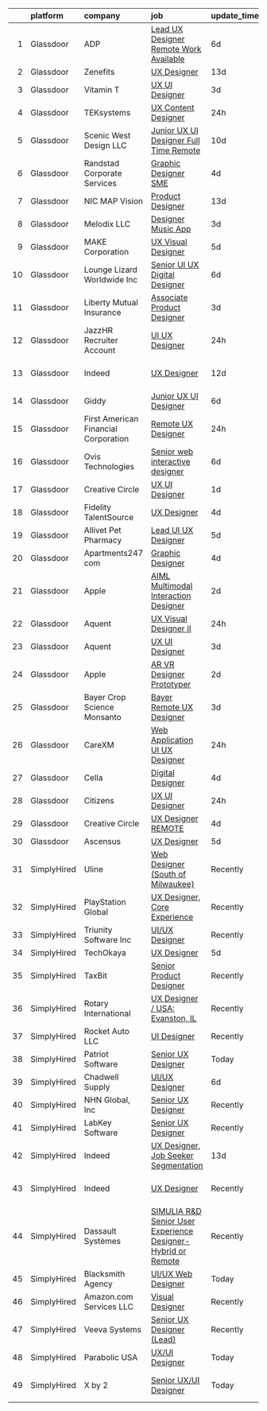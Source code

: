 

|    | platform    | company                              | job                                                                                                                                                                                                                                                                                                                                                                                                                                                                                                                                                                                                                                                                                                                                                                                                                                                                                                                                                                                                                                                                                                                                                                                                                                                                                                                                                          | update_time   | location                         |
|---:|:------------|:-------------------------------------|:-------------------------------------------------------------------------------------------------------------------------------------------------------------------------------------------------------------------------------------------------------------------------------------------------------------------------------------------------------------------------------------------------------------------------------------------------------------------------------------------------------------------------------------------------------------------------------------------------------------------------------------------------------------------------------------------------------------------------------------------------------------------------------------------------------------------------------------------------------------------------------------------------------------------------------------------------------------------------------------------------------------------------------------------------------------------------------------------------------------------------------------------------------------------------------------------------------------------------------------------------------------------------------------------------------------------------------------------------------------|:--------------|:---------------------------------|
|  1 | Glassdoor   | ADP                                  | [Lead UX Designer  Remote Work Available ](https://www.glassdoor.com/partner/jobListing.htm?pos=115&ao=1110586&s=58&guid=000001828162d41eab31b9de0dc6a020&src=GD_JOB_AD&t=SR&vt=w&cs=1_9b9d44bc&cb=1660028114398&jobListingId=1008047592048&cpc=1FDE87803EF93CD3&jrtk=3-0-1ga0m5l2ukhr8801-1ga0m5l3dg2rd800-2964b2fa15e3ba05--6NYlbfkN0BdBocYeX87Z3tbYO-a3tIUonBsExDdYt9uQcyNDOozXqP-6GfjacfgnJd8vJ-A5HhoM3nf9_HC2qNaRSymlZrdK8-vkRQj8vwJovxOjQZ2gIJJItXvwpsyUi8fWUaIFTO4svYZl7Mv7NMLN9LI1_tW7_BSGKQ-ihlmHMEOpOZjx5JQxGOnp2u3pkC33DcebHgct4ApN5Lxiyqm1EnwQuO5g9fJyvLETB37Seg3q9qUDJ8IGFn5HbG4t78vEA2GrcR1giwfoZ5mrpbYL0Ffg5ZAsQRa-nvPs2wBIb6pfH6NMMBGpUeWz4MYqXWZRISSBWgkdwnYaaUm1nohDA7MwPfDEtw6FkpD2FDpJDAiWWbNsUPjcClrbnzk4WlITG0De9EXv8KFL4RXty-Wu11mCUuE_SS5r77syEuXIIUhHykVqbf5crNqLskhTKeNTijCMVnrO9Zz-Zr471eXNWdB9830callPAt1b9d0WR5H_5IXtRJ2tLiXNBuP0V2ES0M_s0hmDHuWd4qqRywH8UAYy2b8QyZ_zTt43LZr9fo6EtBoBA%3D%3D)                                                                                                                                                                                                                                                                                                                                                                                                                                   | 6d            | Roseland, NJ                     |
|  2 | Glassdoor   | Zenefits                             | [UX Designer](https://www.glassdoor.com/partner/jobListing.htm?pos=107&ao=1110586&s=58&guid=000001828162d41eab31b9de0dc6a020&src=GD_JOB_AD&t=SR&vt=w&ea=1&cs=1_3a6c01b4&cb=1660028114396&jobListingId=1008030476790&cpc=6BF42D0955AE9A34&jrtk=3-0-1ga0m5l2ukhr8801-1ga0m5l3dg2rd800-817899e02a15b526--6NYlbfkN0BP7N8pYsNWMWBMaWl8ZL7hgGB0AUGZOiHnEaoLHNDW9ROvVNa_h-O2VgHJxwiiK0EddK-2tsEn7g2Pl4FJZreyJaNuaWZKfgHyf8kZ17BjZKFvkiG0fHh_zd5iBX4nZP02WwC8DqDKxbPqXVxzLe1nTIUtK1upaDjoVAxCrLTmUJvCJwS70CQooV0a2rn2zlQpMuTaqB0izyZDiW4sdkGCmRYahZlVQlJH7oBfS4-wqfAUhp3JFgl0RFUZuVEFa5hDmbFtm4gX3J4SLntkV2X0-eV0uGhhmnHjbE6P5wqruaeQxrKyYUIpG3HaEqYXSFGusec0Spc9qxLqNH-y88aWQuzbp2bMVAmBXq22RY10qrW70esFVtUB-d8sbzsL7pPodjH4enaYptg6neGrPxOsoQZ2nfk5nvYNIi4S7dqSpC0BdJWmjvjj6AxMhf7IV3S67jbM2Oh0P_B4lkFqivoVngg2IZNOrPP-RbF850J-zl86ZcD9nwthY-vKcUFpuRw%3D)                                                                                                                                                                                                                                                                                                                                                                                                                                                                                                         | 13d           | Remote                           |
|  3 | Glassdoor   | Vitamin T                            | [UX   UI Designer](https://www.glassdoor.com/partner/jobListing.htm?pos=128&ao=1110586&s=58&guid=000001828162d41eab31b9de0dc6a020&src=GD_JOB_AD&t=SR&vt=w&cs=1_c724264c&cb=1660028114399&jobListingId=1008055852911&cpc=1160948BCBA38B5B&jrtk=3-0-1ga0m5l2ukhr8801-1ga0m5l3dg2rd800-09024858ee64f0b8--6NYlbfkN0DMrcEu7yrtATojKJA7cEzGQ3FdRGWLh0CZQInL4ECGI6k5tN82kdM0cJmh4vC7Ggjx1E-kY_kcHh2t6VsB_mz4sy2YRSifr2kR9IlZDP9Tp96Z6EU9NHuDMsdrSSByqPTTcHpdo0_X5rxnaFneR22_Otg0coxATvv2AFcHusRxMrU9dtBzRk0cR4SSlpPOp4ZLcZAzM3PCdXB7rGLD8au7C2Yy-ZdklNrwzLnQq6VlaMFssGMQWAvGhjJ2o194HevLUG6OSoqHnUZJXpUqHPB-CQwcGVJ8LdeCq15wuZWHGZo-MA5l3Bpji2R_TSoxQMzFbYR_Lb5tpiTKP902M4LZ0rUQi4QQXYBROdvsAZu-UzWUIq0bv1Pj96DdErRnro9KDNgPzhzvi_qsfhE2DmYUpEbLfFBEJO88q_dJF077D7tBJfqOKTQnQzSBdjtHTHxTT35vufyI5HbPCvSQX0Y067OY0gPdS0llMpLxYq3oDw%3D%3D)                                                                                                                                                                                                                                                                                                                                                                                                                                                                                                                           | 3d            | Richmond, VA                     |
|  4 | Glassdoor   | TEKsystems                           | [UX Content Designer](https://www.glassdoor.com/partner/jobListing.htm?pos=127&ao=1110586&s=58&guid=000001828162d41eab31b9de0dc6a020&src=GD_JOB_AD&t=SR&vt=w&cs=1_34aa89e6&cb=1660028114399&jobListingId=1008061772197&cpc=F41FEAB56D215062&jrtk=3-0-1ga0m5l2ukhr8801-1ga0m5l3dg2rd800-7c97fb80551a1a36--6NYlbfkN0AuKz8EBO1xHDEL7V2YF9xF3dC_I9B9i-Zw2Jh8clPMK3KTieKealHQMRxLfyLBLKI7i6ldqDLolIiFSobPKW5Z7mvl0YR3f6wgkS-VhqV-mWS-JKAgmF_KKvsTW9ld50-9Pk_WraqmCsXjcVtW42Cjw92NQS_h8CvFknrzSpvazMp1S0ZsPgnEIpI3ODu-4kLsj9l1zusCQlMFQ9dk3XCVl0MwM97JMqBqGclFAuGIcUHI-ZXK5DzhT1AEXLpUNa4qy33ImiaE7MqWtFfPlpwi_KaFgqO4NWMVb37TraDEFxz6e65E0xNIYQlq-XLie089cHhtVcRifiasXxCR05EOLRKGsihBOPXF10vSvgfRMKVjjg8Y5Q4fw78shT1R8h1tl0JlMQMy5Wi8e7HMmiFWYyBrDPXNCJGs2i8OFmKgEzrCfSyRGsaS1mGXE5elaKWC4hKb_YEl_9KvpzmS5z32tU1FQgmViGlWRvKmRTRz_9yueNTg7HEDN_LsL0UM5SEI5qa7BlopYRmHwTQQegJL8OI_wEtI3UnDN-4GDPOFiSHQQN2pklaOZMmVxmANFWt6_KF9yZ-WD85VNnqQMgHvSNJYZagEXJJyVxuEAotX57ll4flNAfM25pe_zuiPQqrMicWshgjR4LWRotZ2q0NfayQeD-8jKnCAQ60keYWdoUZWsPqcbHoGSZZ6tt2VpETPZCnie2rRjOeVmFLd1O3SXi8N6_n43YzUPBSM4vzXFq8CcNjninosm5f-QlA-xQ-FRtIkjSHglhkTELvHz7CWDcrwfTFj6uPU5Fq8pjqVmI11txLeAazudlRWwwH7jpxNS5iBi2XYJq_K1f_CQ6GQJQDoNzu1CuON5P-dBgGYpAVVz0KkWf3VcuJoqS2GdkZlyLF2HPeThdvAIX03M_osIKhOWFu6ItmPlLaujdzr8g%3D%3D)                                                        | 24h           | Northbrook, IL                   |
|  5 | Glassdoor   | Scenic West Design  LLC              | [Junior UX UI Designer  Full Time  Remote ](https://www.glassdoor.com/partner/jobListing.htm?pos=104&ao=1110586&s=58&guid=000001828162d41eab31b9de0dc6a020&src=GD_JOB_AD&t=SR&vt=w&ea=1&cs=1_a8e960ed&cb=1660028114396&jobListingId=1008038829494&cpc=9908D8D4413DBB8A&jrtk=3-0-1ga0m5l2ukhr8801-1ga0m5l3dg2rd800-dc813bf411e91ac1--6NYlbfkN0Di20U8kyODQb6-AO2Vji-gz3AZLHnbpBo966FLagvruq3rFILu0QvDCpK9UhdhY_d3JowbU6n4M11Js_LYbmnqLHRnBQlkIY0B_Cmuwl9MtxMY5L1RwWegY5XzXch3d-pZliW03Y6g450BCFkjxvpcFSRt0cU3pNoMNOeHGzZK_laZvnMCqk-rCD8hJIbvwz5fSWgumA2TWar2Rg1Xen9faumYAVS97l87W0SSM-alvcvnVZdalHqCwzt2Xgr7aMLZOotwIZNqu33Ap82DJdSkk8G8sxdP6xaWafWu0qW-G1Q0iptHYHaccQMONYtAGQOvol32PeyLORqFUtO0a01lwc6jFxSMY0iyiwRtAFE92dQYgAFhdx05APWpXmIjei3qrIvZdtso_rCkf3-9WxjdjTrAp7Pa1tNPRHmOmmUOR2Y8Fuwp8iqmwhJQy4OA4SHVRiNAjHu8zhrxF94lVfHJ)                                                                                                                                                                                                                                                                                                                                                                                                                                                                                                                         | 10d           | Remote                           |
|  6 | Glassdoor   | Randstad Corporate Services          | [Graphic Designer SME](https://www.glassdoor.com/partner/jobListing.htm?pos=129&ao=1110586&s=58&guid=000001828162d41eab31b9de0dc6a020&src=GD_JOB_AD&t=SR&vt=w&ea=1&cs=1_87e801be&cb=1660028114399&jobListingId=1008053666032&cpc=8795CF9063CD573D&jrtk=3-0-1ga0m5l2ukhr8801-1ga0m5l3dg2rd800-47927934a97e611c--6NYlbfkN0BI5uAquhv6luMiTjTK_pX6QnJ2xp26kgPF5SzwDlAeCi5lf3b2XVfwewJLgvbddXrhiFM2Yx-FWteUAKgrOgLLMWztuvb9OMTC6k86Wywm4hQdsDY40TXS6Y9lrayZipgr6vZbf58GC31qAGl6kvpJZCBOc11mcjp14PS1wbL3QsHzv28JmnHDzl4ACqNN8jFx2HElPzQNBcZO5-z7K-84W1s746BG6WEXWMwtyiUaotZudu_JVmUpcFTFPdu3r-EO8BjukVNVE7MbSvWwGQ_jiCn7IaV8TlhAHxo4cujhaWksOQQFy6Sjp5NNH7SfP0lV2gQiVa3HHEsYVo9efGgG3hGTSMZOBHPCaYyMLtoMo7qRU6ro93vo9jSI-zPXVNYO6JX6fgj2lxkYNhgBcyTO8eq95h6tiWf8oWQFbdc626vPm0bWc4dmGsGJRqzi9zpXEj7V6LMekqGpYV08FabtcHQDGDWrhHH1TefYF4QeLan5cVmzYkGwHHFk8fVuB1_MZmu8pimS9Dd-u_WHDXGWffUamCiWr9llZfX3j2tFAoulwpjF5ASNgeGsVH8_TJLE7OsdtdnQZbYNtdWL72V03mZ5LNhYsXEmnIyZzfhaGu5WkO7Wyhtx-wJiHVmbReXSuyynG9OfPedGaE7euHyl)                                                                                                                                                                                                                                                                                                                                              | 4d            | Remote                           |
|  7 | Glassdoor   | NIC MAP Vision                       | [Product Designer](https://www.glassdoor.com/partner/jobListing.htm?pos=113&ao=1110586&s=58&guid=000001828162d41eab31b9de0dc6a020&src=GD_JOB_AD&t=SR&vt=w&cs=1_4e3df0bd&cb=1660028114397&jobListingId=1008030867814&cpc=0C139D4CAD5A6DB2&jrtk=3-0-1ga0m5l2ukhr8801-1ga0m5l3dg2rd800-60d9eec4c2205df8--6NYlbfkN0AtsoojotSgbIPhmq4zAQgMxAsohilgvjj0WpDAr-D6-AN6xsHP4aec7gX_7i4O97P3euTb_mLS8EUjoViJCSDtRmeG4FYVXE0XYZobGSwhO6ncyfoaangJZqhXvNaJS6aC5NqmmPwJE0D8kR8HMLaUlxRM5YxzX2UJqgW3lwv5sCS5HadJjfdx63sk4VwrECQdPUOJ6HfFZqCy75IoUq8Oxc49YifjDOlHbaph7kkfLEMkn77UuBy_VD6R9ZzJuFM_Pdt_6a08eUWXwbqUGpZNtaiJIvaWv4LQ44KiHUHQSbVnqzNMEmporWv2DvBgzoJlc8freLMFBgJwk6yCU8WlYJ2uiwM0uIpO903Fdyf4fWPFRMRBxi-Km15UcOsdURk9qkOW6VyPa6_JxcI0ljikeUqPlMZ2ntxjZvU-71SrYL-oxPTps284gVbtEjUHl7sRat5wU9Sp1_ozqXlSInvyrrSLgdcL2dBSKkhY5BhMBydSc6qYnzL95h2CUvJiQdeXJPswsc-pkcTZTBlylesUOACfGMJZZ4keZdAKL45pfTO6-na1tOnk)                                                                                                                                                                                                                                                                                                                                                                                                                                                       | 13d           | Remote                           |
|  8 | Glassdoor   | Melodix LLC                          | [Designer  Music App](https://www.glassdoor.com/partner/jobListing.htm?pos=106&ao=1110586&s=58&guid=000001828162d41eab31b9de0dc6a020&src=GD_JOB_AD&t=SR&vt=w&ea=1&cs=1_e4b454fa&cb=1660028114396&jobListingId=1008055438090&cpc=DE56C24FF6DEC286&jrtk=3-0-1ga0m5l2ukhr8801-1ga0m5l3dg2rd800-ac0a77637fcb9bf8--6NYlbfkN0CdcVd3SDA1nO7RkKTAACmPV4xEt72Vls8LI2dqcgyOeN2acpaCqCtZFHnk2S48trzC_ObnGTOTe5kRGfu12v_De9jUavP08A2WRAog3aMdsjAI6I_R6O1cDNNKEa09O0E-iwX8N1-oYAU5FhKvOy5-7BJpglUoUiSCUUUOXhjsOD6RkIAJnCdLFpw6ltgLpfhMXZhSsFRgGquLQSHUlMOX6og9TK6Q3ntu2BhVuYNi4FmnEj6fHTqBjtnZHWHbUZGNt02jj3kPneZvidYXfroC74ONPvM_TW95XNCgAWwHsC8etmo4zJS7X-_L900cEO_WUOgntkvMz9XakCfg4f5YVpqilwpD8DfXsJiHYYmgxE1iwSFqJSTM3fFRetiOjPRuf2p5Ha9vKo3F_oK7O45tApLzn9nGj2glu720o6lBtANDJ-wGKXlIrIGlES8F4pZnSFHA1oMN9sdg0FJR_FG-d6M1VBThAGYryWJN4CHBFCmbZ9vKFgB_)                                                                                                                                                                                                                                                                                                                                                                                                                                                                                                               | 3d            | Remote                           |
|  9 | Glassdoor   | MAKE Corporation                     | [UX Visual Designer](https://www.glassdoor.com/partner/jobListing.htm?pos=123&ao=1110586&s=58&guid=000001828162d41eab31b9de0dc6a020&src=GD_JOB_AD&t=SR&vt=w&ea=1&cs=1_ef03a6e4&cb=1660028114399&jobListingId=1008050569538&cpc=8795CF9063CD573D&jrtk=3-0-1ga0m5l2ukhr8801-1ga0m5l3dg2rd800-1ab1234a9cf573b0--6NYlbfkN0DBngY5b4yB-TlcVsy-QsRo8iRp5hY8m7P-4u0yD8OPehX8tfe9tVu8yLDxUwV1mcVVr6HQqK-XXkStH_mES8yzFr-Xf6G09LuMOB_7GimOBH5KfRR9xl7ZTuR8idW0MzBb19k_xIbuXGKNqFpo12xLahpHg0En46R8fWmnXemyPYwd4yWJwnwIE5KQ1uhmBqiuRTUFfhHFFkudO5PKUdH2g-zmoCU1fCDsyvq_rMQqEn9-SuYRDVcauMIwhdzojsGLG3wgWEsUqBYgTA-hEihvBubgDLVjfKR-tUFxhbCGT_eLiJrJZ_oFLOX2-1FfcrfYpxh5aF9NKji-uplAKTKyaNv8ajcS0FisTOpXXFcVHAQjDwxwZVf8bUnYm2ji4a7pJqIat7m44e_CPQD3R9diH_2PIZ0fw2a4ZNVXTmJNGD9f3JqEx0N7VPfS3oASzzXFQKkJDnAdrDJBN5mdNj3gJB8g-t1bY85aAPST3MkJijKsYPCInwM89ita5B8W0FI%3D)                                                                                                                                                                                                                                                                                                                                                                                                                                                                                                  | 5d            | Remote                           |
| 10 | Glassdoor   | Lounge Lizard Worldwide Inc          | [Senior UI UX Digital Designer](https://www.glassdoor.com/partner/jobListing.htm?pos=117&ao=1110586&s=58&guid=000001828162d41eab31b9de0dc6a020&src=GD_JOB_AD&t=SR&vt=w&ea=1&cs=1_263c0839&cb=1660028114398&jobListingId=1008047319935&cpc=0C139D4CAD5A6DB2&jrtk=3-0-1ga0m5l2ukhr8801-1ga0m5l3dg2rd800-0ac09d3a200c5d5c--6NYlbfkN0DdTI4qnCS7dre5AoS4fGnus-GTK1Qpzlfrbj8Sn1jBywizRBxt6cKYkOzgTKtVnSzJD42h30znDI53SUVT1JLZR7rSf-5ceyKHKTJX7t9kYCL_LHumpEjXGdNPDUWduNuYE9ti_71Tl3C16ct2T2b2POaG-hbqJFBafIimiAkU5mzsHq8_ivn0ay5h8DF-I0iDd3zS-_oWKk3be_m8q4_Kvjdg5mA_sdXiKszKDF_s7TT5FbpYOER5OqAl-3eqArZZthsvIQPhZkIK8kbg4BoizlOni7tS6UqG_UssQ0gz4JgqQ0h1DMQwgTLIzwbT0dXl5EdMdrdvG_FpLeFh3G_-Rin_uc3VQn3kVLfUdieShAzqpP-x8J6sBkv946A2SBdYvgEa07Oqdho5vLrC41dPwBnTDLiLehMcrHC9BMw7zWvyXsh8Y31JprgZY5ObaQqw32cKKJGqOD6XOrTpDO9ZCTNF4FHslcpgAEyrBrjnfwVokajtJd5L0Uwe2ncGv9BgXecDAut84A%3D%3D)                                                                                                                                                                                                                                                                                                                                                                                                                                                                         | 6d            | Remote                           |
| 11 | Glassdoor   | Liberty Mutual Insurance             | [Associate Product Designer](https://www.glassdoor.com/partner/jobListing.htm?pos=102&ao=1110586&s=58&guid=000001828162d41eab31b9de0dc6a020&src=GD_JOB_AD&t=SR&vt=w&cs=1_3fe3dd80&cb=1660028114395&jobListingId=1008056160750&cpc=63C68CF611DF075E&jrtk=3-0-1ga0m5l2ukhr8801-1ga0m5l3dg2rd800-17abf46335338988--6NYlbfkN0D19kSVUiNzG2UWy1lRGehFMusHrHGUl8ru40ax50wmt-THYVDVXiQ1RxehNPznEJGNVzok9Un4RFnkrvvPMpPnB9UQees1LmKeZsCgn_EgxTjUnOXGFFliaF6Yd1IwYd9OeJnVmBYNLihCy0i-oWIflPtHxIK9Tk6hrFPUw4DaixkySr1_XIAUCGWJh7smg-LwUHop2tk8A8QAr9-TAxMeQBAyH_PUML6ihlhcjjUTBhsHyOkijRSLLzsFvrsxPbaGv4WdJLCoqFGG73SaOtduIxS_Q02mZmRQLEdsFYsfoEW3Qe1Z2hbLan1VXBH7YpGVKobHxOxmISyoUAovKm7o2IBscAuiU2WuvKcJ2PMrObGIoeFfsW6YJzCktHueauXogIvcZoNvYAbTuw0sTtcUF4tjcao8ix1oHXEYUxg_w089q-uVZdScm8J6J8Rr6h4A0jvzjmFLAfRK7AcUaE-PSNne_-CHwiCSls_P2l5M_VpJZRLfwo92Hh9VXqncql1vB6UmA-FlIgVvI1LgP3J2Vne5Rs9A7fI3mzZrp86i3xfeY4jDBL6xynEq8FPMb_BOhfTRYr5FIl79v1XjAranIAodW2DVM_ZMQ2lyFXevGo26-SwCA4pbTXrT8ylkhJtndLMuDVHiPtvA8Momp8zD)                                                                                                                                                                                                                                                                                                                                             | 3d            | Remote                           |
| 12 | Glassdoor   | JazzHR   Recruiter Account           | [UI UX Designer](https://www.glassdoor.com/partner/jobListing.htm?pos=126&ao=1110586&s=58&guid=000001828162d41eab31b9de0dc6a020&src=GD_JOB_AD&t=SR&vt=w&ea=1&cs=1_09ee5ead&cb=1660028114399&jobListingId=1008060170341&cpc=444700D72F2ECBCE&jrtk=3-0-1ga0m5l2ukhr8801-1ga0m5l3dg2rd800-fb582b93c2013ff3--6NYlbfkN0D0ff9e8Lfwlpl5zGbQmpn59AL71QmFd7VKOAnfyjZzp5sdngV8WPgYe0dov1m7Y2naa5c6zTqR3PUjEWy4XdLyKlHL9kE-1BVKfTnWtsd6CELpgX6ThCrt2aa_WLM3CzSKNK1s3PmRYt2Ge4e16iN2BkUeRmAp9B1aDF7V8tSskrBue0nKOJkDLyD29Pfoa6HJ8NRqp_1OtAZWYIIn7rY9fbZADvDLwMdXa6ltJBl8OJReh6WF2EmkEE28s_WKM0Ak_e9RDB_QaIaHBJXLliiOJnwIIzX8eAV3vlFYED-lI9oOvqmzgYxLin7CYFGID3BLJOIPFw6gvldCulqxr3xylEpX9mIIk6rQptUbyL06ADN8fJfQy04IxKVAB7_3JQL1JyV088oW50aK3_rJauh3BvOyQZfi7_th1JGcmrlZXXanXanRtA0b9Kh3G5pVbm8z4u093DOqVvp9M9lCh0VWbOdzx9UMeryfWM4eFQtkf0cSp3k05BqW)                                                                                                                                                                                                                                                                                                                                                                                                                                                                                                                    | 24h           | Pittsburgh, PA                   |
| 13 | Glassdoor   | Indeed                               | [UX Designer](https://www.glassdoor.com/partner/jobListing.htm?pos=112&ao=1110586&s=58&guid=000001828162d41eab31b9de0dc6a020&src=GD_JOB_AD&t=SR&vt=w&cs=1_f0893509&cb=1660028114397&jobListingId=1008033235226&cpc=1160948BCBA38B5B&jrtk=3-0-1ga0m5l2ukhr8801-1ga0m5l3dg2rd800-b52e910eae13d10b--6NYlbfkN0CiRNM7CVr8YueLFKlzwbFWI0o7IjV438l4sVrvKZ0flpURU_mqoI8EbsK64YRr3OBE7-7hwEAguLrLvnw-28vKQbDSnHVHM5U4kD7I-dXMtyTaKaN8URFo6wc4Up2uGvOMrMTotjsKOI1adJKM5dpNRWCFgMDMWCYJxmohFtW3pJjVKn_D0H9o6WxQzWQrmma5otPyZfoU1CgTlzXkzZW6zrQMw-1oXBpHyY2jRSGD5g9f83jp6q3TwIUAFhKBuVnxnTxMPbmjysMgFATWulVVkneBkFqibWkK68LxNjDMLTYbzdoRX6SMkKzvzykRjhVWjZ7_U6PRXcKczGo74fKTi2tM8dTu6WCi3QEGijusG8W2UONpAcm3Ej54ZsupOWuCq4AfuIjH1Y6111TuL3QoUVjSh7BhIe6CE8EHaGpB94oS6Hlnucv3TnGcY-sfQ_xU6a5Q3Hr1p5zNQcxGinTwfQ_NzvxfyB07sRCqCLIcHpfqLxyAYa9HzUFBWbmH8872SoM1pFAYeZSahfFWtr3iWcgnYfeMkoh1kRsHHuSZXg%3D%3D)                                                                                                                                                                                                                                                                                                                                                                                                                                                                | 12d           | San Francisco, CA                |
| 14 | Glassdoor   | Giddy                                | [Junior UX UI Designer](https://www.glassdoor.com/partner/jobListing.htm?pos=108&ao=1110586&s=58&guid=000001828162d41eab31b9de0dc6a020&src=GD_JOB_AD&t=SR&vt=w&ea=1&cs=1_bcdb2b03&cb=1660028114397&jobListingId=1008047336318&cpc=BCC169F53084E245&jrtk=3-0-1ga0m5l2ukhr8801-1ga0m5l3dg2rd800-d1a4b60593d89724--6NYlbfkN0Cd5ZvLdai7cR0fypH5_WiGezUQesq24dbKuF0ly35yawptN0PyaNvimOpY191wOVNjCa9n6FyG0SI0mxvhmadnspxfDYAUWLRuIIll3rlK4kI6jXTffRrduenomHMEBI51Hj1q8WJ31fp8KHH0WDZnE4DE0lKRY9aZeALerYkXLAOimo2AhBlDIdqYc5ikrNrs2BpuH452MD3UmjTFo4TInH8LlRZTdozUl8qL1HC-oQAZoq8hADRfjvedufJLsV6Bh9sGDRfOq0YYQ-uWJLnJq-3VzGW6HJmImOfWqdLiA8WEjoaV28vWvmhrmK65oQ7IPFy5Yxb_rN4DKQhmY33ZhOcvux8c_t-gFctM6VKPGrwjYUAQ_xqDC8d1UhHcfYQdSH4_oQ-e3bqRUOFv62a5KRMQ9dK97XpmVc2wEZNHg5StxVF8VQ4VSaxOmy5Vo5ZqZ4_dLbxBBNFQiahyWfCvq9Y2XHIpCt30V5Die-85S4Sg_yH6_TFAHMrilmCa7H0%3D)                                                                                                                                                                                                                                                                                                                                                                                                                                                                                               | 6d            | Austin, TX                       |
| 15 | Glassdoor   | First American Financial Corporation | [Remote UX Designer](https://www.glassdoor.com/partner/jobListing.htm?pos=119&ao=1110586&s=58&guid=000001828162d41eab31b9de0dc6a020&src=GD_JOB_AD&t=SR&vt=w&cs=1_7ead387a&cb=1660028114398&jobListingId=1008060481386&cpc=F41FEAB56D215062&jrtk=3-0-1ga0m5l2ukhr8801-1ga0m5l3dg2rd800-5e26b4fe0d632fbb--6NYlbfkN0D_rOR36Gvk_CJq-cXVMk_EfLL3YILv7-o1rmNyHeomS3LSjiduIbZPUwXCp1KgM8rAVozXDmY3SCYNCKtbd2c9Rmcow3c_GCISB1Erki3k071SOQBhCdEhJxKcvfTJ3aY8ZD6RMcxEtV4yO5DTbG2HKck_g5reS4qG24s3VWZ9ew5oTLtLUnqzn9e13fN9plaWZGJHeuKw2PjwTv0ZZYKZqFKQk6_JLSJZ7c1kQYnaXxY4vyFaMQWdF17-8M7BLQeFQmGEzhxLx5059JCXzerIN1myiVk_ZGG2NrnWhNTT5iIAYWTriFUyr-o-VnSYtXQsW_wHcpgakUmMdNp328MzSYxw57Riq-awLU3Wduo_wCOpk4vkBMzQVNepHZuHLjifdwX_mwQOJ7TgmP0kTzpOXmwfuzAQiKAJCZ6fYDwPAdyX90St-jpn)                                                                                                                                                                                                                                                                                                                                                                                                                                                                                                                                                                                     | 24h           | Santa Ana, CA                    |
| 16 | Glassdoor   | Ovis Technologies                    | [Senior web interactive designer](https://www.glassdoor.com/partner/jobListing.htm?pos=111&ao=1110586&s=58&guid=000001828162d41eab31b9de0dc6a020&src=GD_JOB_AD&t=SR&vt=w&ea=1&cs=1_1acab52e&cb=1660028114397&jobListingId=1008047821150&cpc=149B3D5996025BBA&jrtk=3-0-1ga0m5l2ukhr8801-1ga0m5l3dg2rd800-064934ca5a722668--6NYlbfkN0BAWPzMJeQsgw_Gn9QI1w0m94ENyfl2lnTKoWanLfvJ_CgcRP7isqiwrxH8b_UrLJzGt-iADoBBcw9BAby3eawkwVldU-wIHxKjxn4uHxRSR6l1y0uJtZLQ81gribIcf6aTKcI0UWuyNAuT0YImCpwur-Csr3DJ3RHNzDWwiBFPKa8B07hELOGTCePRjJ_N9ErKdqPWYMRQOgDLryJYwSjCOHuI3LZcWi1V9yJHd64WZgZrWZoIrFt25MI2-g9Y8ZsvUDsibcdhSO6sHPwPnUfCU8ykjAeAMtDMIqcWD4kyxyWIKkaG1AsJhPTuEvQHgdM6Ds_MKDK79JoEx2vw2SLn8ZU5PL6WvuXEjz8v19Dyow7JclesI6aOeFfPcPwzYPAR4SONqO_Okz14By2nY0HBlY4-zct-1CDwZENneKjJzsBcb9SX4oGqXduFKpTiQybE1VyDqOSZFIm9v9v9g0HQR7uNw0VL1ASLaLGOnVntmhhokMZ8px_rVNRY09agGiBawvQb5N41RQ%3D%3D)                                                                                                                                                                                                                                                                                                                                                                                                                                                                       | 6d            | Remote                           |
| 17 | Glassdoor   | Creative Circle                      | [UX UI Designer](https://www.glassdoor.com/partner/jobListing.htm?pos=110&ao=1110586&s=58&guid=000001828162d41eab31b9de0dc6a020&src=GD_JOB_AD&t=SR&vt=w&cs=1_9c1cc0e7&cb=1660028114397&jobListingId=1008058065440&cpc=6A22310A23505C64&jrtk=3-0-1ga0m5l2ukhr8801-1ga0m5l3dg2rd800-b8fff2bc3a7c43f0--6NYlbfkN0BPwlZa85gbT4Q3XYQoU_uQn0Qmw9zd_9UNfmcwtqAVud1yvyq1Z4UAlx1bxhDUi3KH9bU5xeBe5n11TCC8V9n_TinYJus_AgZi0b4LC8lLHLdD6e72peCos-p0EiVangPQiYyexjUINf8mhS7Sasv2nSW3KZ4MNrKCz9PFDvANeMJsH-cTMebwZQ04hg9KusFIfn3oZeWaI6xxLJNwjRT9I3rL0Z7qlUaSuapEmX35orCgZ9pn_4hHp1ZBsxUEs4xjvKKoJbSteexO-yfxV5IzkicUxkVgsYp5P8GSBgCsB8LAwedwiwTC9vAjbvaqMz1HqWxNKmyqc8wecLgKLWgVlqvfBjdaJswCoAwniE2NjZ0kZi2Y8CbTYICZjm8cP22RfkoFHrvnXnTpgYWyzgYtxR30399_HsbKlJEJOJ3xzD5tPwx-ph0GHCkCSAu-Sok6lCqHmzRla2sXSky9D3iSMfHd5IwTtIZ9LvzOMOZugrCQwWHS2iP4EneGXXprm4uG6nzszHSrpg%3D%3D)                                                                                                                                                                                                                                                                                                                                                                                                                                                                                             | 1d            | Encino, CA                       |
| 18 | Glassdoor   | Fidelity TalentSource                | [UX Designer](https://www.glassdoor.com/partner/jobListing.htm?pos=103&ao=1110586&s=58&guid=000001828162d41eab31b9de0dc6a020&src=GD_JOB_AD&t=SR&vt=w&cs=1_550c627b&cb=1660028114395&jobListingId=1008052538856&cpc=DED3C32E22E90A94&jrtk=3-0-1ga0m5l2ukhr8801-1ga0m5l3dg2rd800-93232720e66c1755--6NYlbfkN0AoYXfdOe7El6-Ykny_IbMrQLc_ftZ75MJybi-dJXWXjsCzoyCJRRBVlF9fO0cfHB9DjrtpLMxis-DePOtvSFhBD_q8nhr2-5iBIH0QKy9CF8lNMFmorBRCRxYp8oEYTqMis6f30xhxeYWGRa3L1kUPOrJ8NxwvAZfzPM6x3XhQvsi5nkUHfc55mQVgAAHBo1hFub1MAWAI9sGPBWur1gvAjmDJEDSSRBfpdgyQij3iTEVbEniZEFHY9F53FVqOkgFLGf-rTpCQaxSiv7EQt-rpGZs3aspgKjtGxZMVIb2WYmILL9ECd0NOjVZ_4G-GKgz4bldh_6JthRCmBTEroiXxi9HChXhxJ_1AmucVGjk5g_8yBy3mjEtaL9vooVXCbsSXpHYRbO2p5Iw74Pp4hlO1Vn1O8VMPmRIMQzsVEqtUDlbMMPG6SD3FZrEFq-YYw0BWoCMRwnogzyzXCkWJk3rUeapwrAoShbrlSF_QyvO14Lc85zcCMCGMIK4Pv0VsO6k%3D)                                                                                                                                                                                                                                                                                                                                                                                                                                                                                                              | 4d            | Durham, NC                       |
| 19 | Glassdoor   | Allivet Pet Pharmacy                 | [Lead UI UX Designer](https://www.glassdoor.com/partner/jobListing.htm?pos=105&ao=1110586&s=58&guid=000001828162d41eab31b9de0dc6a020&src=GD_JOB_AD&t=SR&vt=w&ea=1&cs=1_45c2d3c3&cb=1660028114396&jobListingId=1008050437239&cpc=EA19F5B90D514204&jrtk=3-0-1ga0m5l2ukhr8801-1ga0m5l3dg2rd800-7761d3b620f3de52--6NYlbfkN0CzcDFs8cjNZITHzPaspPYUdxCTppyanGLeq-qEeiOFH9BBGa5mLD_Q1rbMGLN8A3lGCOzQlyRDjtXyLlUpmfIq_IXkTdrApkeOv6z0dZ9LtxWsxq_vEm5_lBPzwT-HvRp2SkKJ4tZOu93e3OPa5A9D-X6xMnjpN9YnfuZf25YcMfkqrHOOWRBk9n4SFXjbw8O3asRftxIKeFbZigXpEiIZlswdL6RlKLabWKPFADlIdtXFVB7usNmLgYnWnMo4__Nf1HxxBPfkq3xI1-AuJa6HVOeaaZGCUjkym1rJ4Ou0G-cnktod6XPYoe-W1w4wmgjgTU3ZC0QELwXTeSSzn-FzvOxoVvJsI3nd_KzR0UQEuqMm-bJs0IPDY5lqbt420brPdQvelwwocJk5ubNhS7H4Mpe754-evsVJlZ9ebSUSJybOoTMKhh5EpoDzcW8ItiSt5a67G4QJxAA_4PMVcOgutS8aj4Pc5G1jWeqhXYnEu8CvoqDO4xZr3Q9eS1vxtP0%3D)                                                                                                                                                                                                                                                                                                                                                                                                                                                                                                 | 5d            | Remote                           |
| 20 | Glassdoor   | Apartments247 com                    | [Graphic Designer](https://www.glassdoor.com/partner/jobListing.htm?pos=116&ao=1110586&s=58&guid=000001828162d41eab31b9de0dc6a020&src=GD_JOB_AD&t=SR&vt=w&ea=1&cs=1_ec7d1f98&cb=1660028114398&jobListingId=1008053486519&cpc=8795CF9063CD573D&jrtk=3-0-1ga0m5l2ukhr8801-1ga0m5l3dg2rd800-7d10dd212d599999--6NYlbfkN0BeU7M9rYYo5PFtt98R-yOjlaFf3JV1uEYuIqbSF65ghhgGtDKCQ0JcHZcB25Vd2Gw-KzMTq9hL_wRsCNG_bJTef67xLgBMEa96thSXXJ-mGiPSQHiuZfWK28H1JDWmwOSrQuHZGhpHeuAFLKWsy8bHDPnyBIexSHVDcM3NFJaIqCpaOlbrCeohgTklXG2x8LkQ2E5YgerpXpkSOxjA0D87iV-PqsvlK8N1bFu8_bAGtBH2Npoc73W7gnqTz6ebXCy6UWdAL9N_S7ZKpKdLg4IYdPSXGLe0k8RmHWARXcBEvivI8lVcpS5RM8k-R5bUGfJnUW7S2CxLTUPtFBMnrbQRmMpwvfTBxtb84GPUoDl5q8pm9vlOEmBqcseJhk_ujTs9mWKY6pqqwii_lHcZ-UU7zje2AFhDgTf7RgkCvQRoThO75aFaf-AKpK2N31CQ9Dlz_4KoWjcPqt9HDndlQyp2TDJTUWGQxCuZHDamrzLdZr7baP1wZ4bl)                                                                                                                                                                                                                                                                                                                                                                                                                                                                                                                  | 4d            | Remote                           |
| 21 | Glassdoor   | Apple                                | [AIML   Multimodal Interaction Designer](https://www.glassdoor.com/partner/jobListing.htm?pos=121&ao=1110586&s=58&guid=000001828162d41eab31b9de0dc6a020&src=GD_JOB_AD&t=SR&vt=w&cs=1_50fb1411&cb=1660028114398&jobListingId=1008057519510&cpc=F41FEAB56D215062&jrtk=3-0-1ga0m5l2ukhr8801-1ga0m5l3dg2rd800-bf0dc9c65225b9b0--6NYlbfkN0BvKrLyj5gPmtZO9T8euul8TCxuuKNOtzRJOomxnwSEodTz2Bc-sPZlt2Zgji_QUXGvcv-e3u99qBJfFIXwHPquPsiSyYaqyi6GpWiE3aUAlDqgNMyuwpGF63_E1yIJ8VwJjh32_7kpVFaT5aOwS5_i6YJ6s1MpHhIDiSwWcyC2bUVbhZzbBslxlLH6AHQe-nOG6zfHCnBjRF1IZk8F3AXRrgeKTlTN-sWXgSSBXMvxbZaEDtzPns-Ov9W2Fp_DFi24LJi3Vqd1yeJNRoi4HPKUfUZiT5pGzNY7Xm7vQpr6Q4ShJZBsA_Kp0r9m7xXa7la0MwDvO1uXTdME6CVWFDdD4BgLMC-_ViiW_pxl8SG55sAEAB4d_krNEyegGLfZsgjWSzugdmO2qo92X0o4CeJ5uhMDWWg-7do9uHl9jYSDuHBQsfrjxT_2sdAG3V1Nvr_4XURJLcCM90x5rj1WG0Ob21E4KwIgBK5ZixutKUIWM8ova9suEm3yNAT61wDZUj0v5Ej6xBGgnsTEeGqf4MA9UiR3BBN02I4O6WDBBn6u5f7HOZx8NvOQ-IsMh17yIQxKEMyiIdGBLZDTCwkmKtqee0CK3AWpGfq7mlVGlYqbiUrAJJdXXD1BdLsoenUWqISW8B3Dbv98UTY2Gh5y-yZc5zX3m5R-Iil3m-0mRFyTT66pHWKHL52L2E6sCOx7wJInLMNqAOB52P8-BuP7_0F7Ncb-Oftuy3QtQ6hv0MVQbUP-KqfmwKuxlsmWuN9xzN39QhwyfxvPHYn8py1nUS_A6aIEGsNU9X6aQ7jJ4FVga_Pmm_j5KnYe-sOtFWEIz8JJ_5FFrSiuJGNLOBa0X4whYrUuKrZnwAlI3yPgVoyBrCRktU5cBnoC785DvRSRS586yY_nOTZDveokyR_s5-CjVjSOM_Q9-ZXRWd_kqr_Traq4yF73ZrN8T9BLpxYqI4QZtDcaGHDtGqB3xQ090sT0) | 2d            | Cupertino, CA                    |
| 22 | Glassdoor   | Aquent                               | [UX   Visual Designer II](https://www.glassdoor.com/partner/jobListing.htm?pos=125&ao=1110586&s=58&guid=000001828162d41eab31b9de0dc6a020&src=GD_JOB_AD&t=SR&vt=w&cs=1_d148b463&cb=1660028114399&jobListingId=1008061191481&cpc=451933188B21919D&jrtk=3-0-1ga0m5l2ukhr8801-1ga0m5l3dg2rd800-68bdb86ff09443b5--6NYlbfkN0DMrcEu7yrtATojKJA7cEzGQ3FdRGWLh0CZQInL4ECGI9gD0Wolx9R2EDT7B77c2cT8aQg2Ck1Ug6i72-xRGQa_tnVdr2T_S4L07Y-FcLfv9vUSVak8Dvu0MxhrMf5hyTijVOOQo4-PGJU9j7mB2ML1n0WdJtGzyzPZTzB5wk64-f_xB4xnGuUTHj-Fi4c94pWRBnwhRjQ16KbvW_eY3nBukWMt9nfvzeV7W09z0Mevlh739NxMJzR7-m47-IyhhJLJ4p34TL1-7E2pnuqQX7yUfvFarl7C8S5xKjW5EEFzS6smp7WMlQqPomShRtkt9aX3O-63K4ZjUqQnYZmrGkbG5B7mCZKRoM8CUi3nwsTqyJAgFOSIoclsetwYZVWx9XjmhjQzl1_4HL4NPJ0wzIzCmp8DYAA_nP3sdU0k6N-qB627kQyHSmj6Uu_GCg1_1-sxHPLJttIPm5NfPtnBH1rS-cRnbAZMmvQ%3D)                                                                                                                                                                                                                                                                                                                                                                                                                                                                                                                                  | 24h           | Remote                           |
| 23 | Glassdoor   | Aquent                               | [UX   UI Designer](https://www.glassdoor.com/partner/jobListing.htm?pos=130&ao=1110586&s=58&guid=000001828162d41eab31b9de0dc6a020&src=GD_JOB_AD&t=SR&vt=w&cs=1_f8928431&cb=1660028114399&jobListingId=1008055920048&cpc=FAE5E775D180B2FB&jrtk=3-0-1ga0m5l2ukhr8801-1ga0m5l3dg2rd800-3b7090d2b31acb43--6NYlbfkN0DMrcEu7yrtATojKJA7cEzGQ3FdRGWLh0CZQInL4ECGI9gD0Wolx9R2v-Aex0-GK05XfP1UTNPB9BsJkMBlFl194uLeG60iWY72SbE7J1FhPDM7_myLLQE9fxjvdbwgDeW4VT0nHIJPibxDuWdJzh_0z8TXcCgcAlfV9UkiArewoDBSVOYkN19DdsT-434K1nifBx5_3qyvTznftcgk1Xq0aRjxyuYJ87O94KWeomQNWM0TRITLWxMs-D_hlWTWhG3FapoQxbe4HgdRxzjEq0AlUZIcl4BSLqbXPO9onwYibtZa0_epddqVG82rbacuYE4j-wTHN8lPim5N52wLXEByydE9m76-McuTLZReYEmuzGpH_vl4Afl1RYEc_UoQSmO93q9TSV9gkhmIlTKG0Ui9ncSIHaM_ULDkBbyiPJB3W9NmuvQTvgFSC_ycCIw3fGcu3EaAfRWOMQ%3D%3D)                                                                                                                                                                                                                                                                                                                                                                                                                                                                                                                                                           | 3d            | Richmond, VA                     |
| 24 | Glassdoor   | Apple                                | [AR VR Designer Prototyper](https://www.glassdoor.com/partner/jobListing.htm?pos=120&ao=1110586&s=58&guid=000001828162d41eab31b9de0dc6a020&src=GD_JOB_AD&t=SR&vt=w&cs=1_e0e4e97d&cb=1660028114398&jobListingId=1008057519372&cpc=AC285F3A3ECA6BB0&jrtk=3-0-1ga0m5l2ukhr8801-1ga0m5l3dg2rd800-daf9c55477c2face--6NYlbfkN0BvKrLyj5gPmtZO9T8euul8TCxuuKNOtzRJOomxnwSEodTz2Bc-sPZlbtkML8D-m4p-fGBsJN3QrL_wCfk0ubO0cIv_0XNyb-A-UmJqGYzlr3iX2QGSkzRpUdMf4eucyjXfrmSNWEIZC5rK-ZZ0pT84vHJWMo7NQCZ1q1hY3qkeZ4WyYOIG9PWgrfWeVbmw7pbl41nd4TYP4D0zfHzNqCQTrbTET7H0QG21mx7e8kfov0LwammqKnWaFN_BKGAKebW0sb4qwfmUemxGZf5ls4YN4an5UKkeN6pY5zCQ65fQ_78YpargTJLv4XfbMg5wBpAyAc4LfaewGGXrYwPkBiDFK5TIjmo--8pJcA1t_77Q58_va44CSc7sVY0YPWRHswvRvaRUUHb3q5AEhH7ycLfzRT-JpIzXRjbSjevwv1O4P63Vu-vbXwzm8xVLtOKXAvW_BXxm-nQ5Slb1KxhCP-z06py8iA92QWtS9RzXfneqqGUEUqjhj3x0YX0tQDhvjXVe4sJPiekiMFSYu4sndAdBofOgzT1S5zuBJd751S5HDtXFGgS4zzZgakp4w4ZbhZZGUrRJ_wO0IlZFdh4j3tvA0gyFDlaxBTwr-5tssrL021TsI6eZq9mE6Fx26Ka6_l1u0kduAVpcR0VDTjb1rZDrA8KvOBxWWcFYHlFlUHooZSc9NzIob810WcgUCr_SHO0VFHLNBKveJuPJIax9SoWwQbiSwVrMFZY6uJwHgtNGUheqzG8XHm8lBRY9VvKCFuzku8xiOmxFe_JYExJNxe7kx7b-JWfSN1ClJObaP_lY7jQgy-4sX_LwpEUVIawt6sSt6VNbQj1PtyoKtbf_YZ8c2Kq_gX5IVRcTFQLEL7n78VscCp8S0NI9FXxowaFv7n-1zPlW6S5nWiCY5TkgKeeMZU9cc1Jg1NIbA75qaXZq3lh43_64NPXWheUT2LRibA52T40PR0-WWA%3D%3D)                  | 2d            | Boulder, CO                      |
| 25 | Glassdoor   | Bayer Crop Science  Monsanto         | [Bayer Remote  UX Designer](https://www.glassdoor.com/partner/jobListing.htm?pos=124&ao=1110586&s=58&guid=000001828162d41eab31b9de0dc6a020&src=GD_JOB_AD&t=SR&vt=w&ea=1&cs=1_c414860d&cb=1660028114399&jobListingId=1008055881918&cpc=FA84DF7EA1EC2398&jrtk=3-0-1ga0m5l2ukhr8801-1ga0m5l3dg2rd800-75c9a3019356193d--6NYlbfkN0ARyD88zZa8G4fZaD6jLAgXtQ8K-B7dWBWCK8oXQKVaKig_6nzqbLjwMGuvQzHRYlPZmGKg6-5yovVM2os5p5XIXgeSY2_3E-6TJWmR-7N4tMT4HfaCqNDYCzW2woOJfutRN9ZvW0SEojp_k-PIg-JfuRmI37WgaC4YZB62YxNQM6ySudyJyamhxQY2Dlj2oqf_PBZ4S6O4JfJgzx04RS4DfjBthb82WXYLywom3p3I35QXZakLJunA3DUzoGOLjFfloFqbOAhIqPuvOA3dAKyzoaRUdDdOImuW09sQvfZGjygGB8xW7LrPRaXQJa5-POuoENYW9HwMWxPTLRWv9MGMDXxyD8y8ca6tCvORHb9HNrvFN2KjLtKbbeAAJlF-e4lw-XVQDDm0urkENXAfR691YH3pZEMnM0xx0-M9z6IPgHyfRACT-Yy2hg3N-4fTohvDyavld9htKALSHmBtUC2vTdX8Vmy2Zt0QW_qTt-aLqCHa7zcXAzizhzuWnfHqn2vVvCIgO_AjXg%3D%3D)                                                                                                                                                                                                                                                                                                                                                                                                                                                                             | 3d            | Remote                           |
| 26 | Glassdoor   | CareXM                               | [Web Application UI UX Designer](https://www.glassdoor.com/partner/jobListing.htm?pos=101&ao=1110586&s=58&guid=000001828162d41eab31b9de0dc6a020&src=GD_JOB_AD&t=SR&vt=w&ea=1&cs=1_49b68e3e&cb=1660028114395&jobListingId=1008061259390&cpc=95727D28359A3DAF&jrtk=3-0-1ga0m5l2ukhr8801-1ga0m5l3dg2rd800-f46ba3d3bfefe05d--6NYlbfkN0Ci7McUbp6kWtUQQQjvWMiUkuvB_2_4ag8xlRhO4Tce5m-L2V5Ql6P4l5azXZvEBcUwO4acWa3_2paVhN2D1n375vtABebL3yBp10vMABoBrxCvl6LlCe941ZRqyJS_DYmqoy-h7kOPQ_SXyK6c1JRihkoQXGKOgT5TVEdwo3OaIXJWJpdnmVeCkmzo9Oo7DuhWAsXSO-UoAiihqjGXjiSWn-nruHP2G_fihz3Lhp2vJleyd9yCfvCRq4BklPNQUHGhIKpUz_2IKBhU46siZIytP9NNwb8ueOEOQ4qqJ520PhDUgmc6lGg53nXeTOsxlql5A4Bd_abp6ivXz7WL_CCXQiOVBWLiUYeFs8U6ULZwJKs2PZ7tkcX85REjGC0CTz8WlWoXl5MudZ6hH9WtchHUEsnfhr9qF1_cb-g-lT1VElVwMV_Rvsl2a6E6F8dJLd8uLUbnUbICDllLGQiWziu9zd1r2IOkzDkzSb5_49cH--ZzX4fIgsO74oWsC3j1dx6vM0uerAuezOZGoGaE8moeX9rcYizGlharEu2n33WdnXzqXdlUWptNtWcvVVnlp0lGHSdsH_EUPQkgQd3AGkDTm69dTOyAzmifRXgrTqE34z3cewpdGvTP5lukuvklspE%3D)                                                                                                                                                                                                                                                                                                                                                      | 24h           | Remote                           |
| 27 | Glassdoor   | Cella                                | [Digital Designer](https://www.glassdoor.com/partner/jobListing.htm?pos=122&ao=1110586&s=58&guid=000001828162d41eab31b9de0dc6a020&src=GD_JOB_AD&t=SR&vt=w&cs=1_bfee298c&cb=1660028114398&jobListingId=1008052469291&cpc=AC285F3A3ECA6BB0&jrtk=3-0-1ga0m5l2ukhr8801-1ga0m5l3dg2rd800-065cea14746e89ac--6NYlbfkN0ABL5jwqrJX8j4-zsE1pdctockIOMh3bUiDojLxDHSgft-IBPHc-ugKxXUaFJpc9denTm2f3-Q7vybhjUm-emVFDOkK3ZfoW0ROBk95PkvWfY3B-H2XrEyHfiC9R0WlqJrMKdzGj9pk5tGVtwPLQIjkSruWuPPERn5j-j9F3YFVZLUFRr_x6GHA9-9joFVAMsNRew5GEK2FQFGBREPXvgMRyTvX2tJRDGAWKO6VBKQnR9FOFG2ZDc6mWo49qwn8usLqgVNfokkocUWAaEe3xwXKkunGUZQ5Fgciy6MDNo6Hr2IhpYj14pjPGjb8MBH_ICRq3gQ15O-Xwj96NLJxPgJWDYA5ZeSzLHMUGRXUQilvxs9in-R2YyOSg3KE7abv_k96D70k9mDnP9yHgOBEJyWgD6RlILBvV9UorR0swaPqsWzBJ7ypH1I43L5V0_oZMb-koOgZgiLrRdYwslMis7s_snBuVFy5ZEJaYfpn5lB843j4ocoe-TMlpUxMq2c0k7AOdccc3rER9JSrq4xfCqOM2pk0-yxxMweZjnmqucIuYsFSShhcs8F_cVQcJr2DBRWABTVaGS_7oOsdrv6SxzNHGK-SpWloDS4lFpz4_zXg-REi9o4a-cLvq6CkcVlsVj4bFv79hThAgWrvpsQqhStSGoZ-cb9tA5hlcrJ3ZL8lZWOvRO8zoYCXTD1y25OLXghWAJkHlIclvFOaJTN6bz08dBNbdu_9I2RoVWlZWgcWTcYIY8pHhWOG)                                                                                                                                                                                                                                                       | 4d            | New York, NY                     |
| 28 | Glassdoor   | Citizens                             | [UX UI Designer](https://www.glassdoor.com/partner/jobListing.htm?pos=118&ao=1110586&s=58&guid=000001828162d41eab31b9de0dc6a020&src=GD_JOB_AD&t=SR&vt=w&cs=1_ac19e9f6&cb=1660028114398&jobListingId=1008060212403&cpc=1CBFC3E34E2A31FF&jrtk=3-0-1ga0m5l2ukhr8801-1ga0m5l3dg2rd800-e570fa076dc11bb3--6NYlbfkN0DbY87xTe1ZMhhjQ9k8R965brWLRw8vo5R_taDvbDEPJhbr91S5VW77nhJ0YJlxP6pftx2jdwHceqzjpWAbsDni8UA1qCKs6izQTtnI2_Q0O-k2D3SqRs5j-PxftqVmtrLNvvAiHJ3JrsC6VIZt6xbmypoK0QgzLK9oRduc0INOkFUxPv-wmEgPDr9pQz7guo0HvvmO3yeAlkpXCxlBC3gysS66Ww_KxAFoTuyZQyFYqw6nyxk4xrrVtbz__QnvtflldjMqDijHwSCzOs1NFcU-HmBeTxX3kI57IAB52GoXlg9RwvT-yVAvRmqs77RhwQ6w0JCcFys9OGQqf4T6BTvHoHjOU28n34IQtRXau3LTNPFEijuvq8j8KKJQ7ji56tXCF-kWAisr1Kr0InAXDgT83KGRdw0O4FPBU2-DjcYnrh0j6CWGNfjYrrT2vBKwZ_g%3D)                                                                                                                                                                                                                                                                                                                                                                                                                                                                                                                                                                           | 24h           | Johnston, RI                     |
| 29 | Glassdoor   | Creative Circle                      | [UX Designer  REMOTE ](https://www.glassdoor.com/partner/jobListing.htm?pos=109&ao=1110586&s=58&guid=000001828162d41eab31b9de0dc6a020&src=GD_JOB_AD&t=SR&vt=w&cs=1_043d6013&cb=1660028114397&jobListingId=1008052746446&cpc=D69957E0862862E0&jrtk=3-0-1ga0m5l2ukhr8801-1ga0m5l3dg2rd800-1b6fe3b63369569d--6NYlbfkN0BPwlZa85gbT4Q3XYQoU_uQn0Qmw9zd_9UNfmcwtqAVud1yvyq1Z4UAlx1bxhDUi3LksnLBypyz1urVLJnLu0r9suKx4CsvOJ2xlPgz7Dfg9IYONsldf0FLmX118_nqRTvOleC-RQZVdM07SH0NKZlnBlBv4A2yPpbQ-rNALhhPwRKY1qM8UMNt_iH018zjmu0ryPrpRdwJHjN1QrSOWNU4M5JNDHxlK6wtL7G00804ijfM4-12PcB5nybSmpH2mZucjGG3pa5Y8rOL_IIZhL3w80S64TeWpUCE6pE-oIBTN1lou8Yai1o7X-iT5C_LNBOpEp5dE4sbDUBXbppnQHA_rOLbkRBn_teoqdRaWXpCdUfFaMqUhCoAoDK_jDZo0ihKVrrf8v5Bg-qNPufQpWW4o6W__Uc-DZmCPmm4iAICvblOUdj3XzcMDMQQSfUfFG7Cu7eHkED_2ds0MqRjTHvAeJdpc5q15U50cSinI0WmvUQCEX-PM5URbnvpvBMmJLbhtAeISsWmeA%3D%3D)                                                                                                                                                                                                                                                                                                                                                                                                                                                                                       | 4d            | Austin, TX                       |
| 30 | Glassdoor   | Ascensus                             | [UX Designer](https://www.glassdoor.com/partner/jobListing.htm?pos=114&ao=1110586&s=58&guid=000001828162d41eab31b9de0dc6a020&src=GD_JOB_AD&t=SR&vt=w&cs=1_01a0397e&cb=1660028114397&jobListingId=1008051532201&cpc=8795CF9063CD573D&jrtk=3-0-1ga0m5l2ukhr8801-1ga0m5l3dg2rd800-954f1f35b2ea449a--6NYlbfkN0D5MgSvnQUG0V3x862LP---yg2cpBEMR-sxr5Of7E7lZaGPSMxcjrUM_REq8Ox-J9LgWnQ9JVJKHN2LYkIBWMmne2iPa9XA1N22XjZ13O7tXUlDG5bji4h1HXr7Rcs_1MEEwZnYC_eltuh0kVXbLPvCCoztsmt5jRZQqRr-bX8aABR6iPIZRSc_X5E9z_zetVoeMLOvk0NItiquwJy88sgUKeSRTvD65p1OpJAPfQDDl0Ggw1aEvlo9sxTiM3-0N0F65SyVNfTqn1sUra0jkOq3JUk9jG6pseAjk5OIDMEgbPhMllifdGJVIAYq1TFcTdJqGOYohJ3HIbjyedE_SmYCEnjWdsCa7MtdiPOTQWDSSDm2MeOj9x6cvBPN_jBuybGfUu9qF7aW0NztfipdOPrUnQOrXMIjej22iVvq2oJ2EtkCk654MHnChilQ58iGEG8VK4KPjiBIeG2sqD4Z0QBs)                                                                                                                                                                                                                                                                                                                                                                                                                                                                                                                                                            | 5d            | Remote                           |
| 31 | SimplyHired | Uline                                | [Web Designer (South of Milwaukee)](https://www.simplyhired.com/job/4jiJ-BB8VXzFgX6OeFCRtcnEJ66IXNq47kifTI6QQQEPfXTZpZnotA?q=ux+designer)                                                                                                                                                                                                                                                                                                                                                                                                                                                                                                                                                                                                                                                                                                                                                                                                                                                                                                                                                                                                                                                                                                                                                                                                                    | Recently      | Milwaukee, WI                    |
| 32 | SimplyHired | PlayStation Global                   | [UX Designer, Core Experience](https://www.simplyhired.com/job/uVcT2zQ3QkNaTepgSDMnBYj5D-FqR5NpANoLiGutzSDNhRJeyVz_zw?q=ux+designer)                                                                                                                                                                                                                                                                                                                                                                                                                                                                                                                                                                                                                                                                                                                                                                                                                                                                                                                                                                                                                                                                                                                                                                                                                         | Recently      | San Francisco, CA                |
| 33 | SimplyHired | Triunity Software Inc                | [UI/UX Designer](https://www.simplyhired.com/job/FWD-WOF8KbcAbAcjywJlxy4RTVvw5WjzCbBrSwfKnZen6sTM60PUkA?q=ux+designer)                                                                                                                                                                                                                                                                                                                                                                                                                                                                                                                                                                                                                                                                                                                                                                                                                                                                                                                                                                                                                                                                                                                                                                                                                                       | Recently      | Remote                           |
| 34 | SimplyHired | TechOkaya                            | [UX Designer](https://www.simplyhired.com/job/G9V9NgRHN0W8pStNmIm_6VMUrLu0XyfW95ShNYhv6ZPLWu7ZdNL7Vw?q=ux+designer)                                                                                                                                                                                                                                                                                                                                                                                                                                                                                                                                                                                                                                                                                                                                                                                                                                                                                                                                                                                                                                                                                                                                                                                                                                          | 5d            | Remote                           |
| 35 | SimplyHired | TaxBit                               | [Senior Product Designer](https://www.simplyhired.com/job/VTkeFr892qLQgjuKPRFx8Im_5an71fzjjrJQdklGP3dNnhS8pqi-Yw?q=ux+designer)                                                                                                                                                                                                                                                                                                                                                                                                                                                                                                                                                                                                                                                                                                                                                                                                                                                                                                                                                                                                                                                                                                                                                                                                                              | Recently      | Seattle, WA                      |
| 36 | SimplyHired | Rotary International                 | [UX Designer / USA: Evanston, IL](https://www.simplyhired.com/job/-0UTjoAdwALpU7EyhFmtGa7TZfbyDl_5S-u2gfLP24tVGW_pZ2h7wg?q=ux+designer)                                                                                                                                                                                                                                                                                                                                                                                                                                                                                                                                                                                                                                                                                                                                                                                                                                                                                                                                                                                                                                                                                                                                                                                                                      | Recently      | Evanston, IL                     |
| 37 | SimplyHired | Rocket Auto LLC                      | [UI Designer](https://www.simplyhired.com/job/WCmLI0H-8_qePO8lOkZuolndfqSyUjNRbuIYVL8NONHYwydHnSYYpg?q=ux+designer)                                                                                                                                                                                                                                                                                                                                                                                                                                                                                                                                                                                                                                                                                                                                                                                                                                                                                                                                                                                                                                                                                                                                                                                                                                          | Recently      | Detroit, MI                      |
| 38 | SimplyHired | Patriot Software                     | [Senior UX Designer](https://www.simplyhired.com/job/G90B7KZSbw_7UYec_87hXVXSuSGK_EXBbAECx_PFA0k-TvS0o1Oz0g?q=ux+designer)                                                                                                                                                                                                                                                                                                                                                                                                                                                                                                                                                                                                                                                                                                                                                                                                                                                                                                                                                                                                                                                                                                                                                                                                                                   | Today         | Remote                           |
| 39 | SimplyHired | Chadwell Supply                      | [UI/UX Designer](https://www.simplyhired.com/job/fmNbaNyvaF_azZdzsywUmkzEwnOCtaHaWV3DV2YQskxXaT69FxW8nA?q=ux+designer)                                                                                                                                                                                                                                                                                                                                                                                                                                                                                                                                                                                                                                                                                                                                                                                                                                                                                                                                                                                                                                                                                                                                                                                                                                       | 6d            | Tampa, FL                        |
| 40 | SimplyHired | NHN Global, Inc                      | [Senior UX Designer](https://www.simplyhired.com/job/kh0fuZOlfK7wJKty4B8ZW70NirHZRlCiFAtdwdwY6ml002eFcT2lfA?q=ux+designer)                                                                                                                                                                                                                                                                                                                                                                                                                                                                                                                                                                                                                                                                                                                                                                                                                                                                                                                                                                                                                                                                                                                                                                                                                                   | Recently      | Remote                           |
| 41 | SimplyHired | LabKey Software                      | [Senior UX Designer](https://www.simplyhired.com/job/1Sb1F07gkcoYvDkxozIfGgYSpFEbxhfg058UdQNPx4izlU_I9m6Wjw?q=ux+designer)                                                                                                                                                                                                                                                                                                                                                                                                                                                                                                                                                                                                                                                                                                                                                                                                                                                                                                                                                                                                                                                                                                                                                                                                                                   | Recently      | Washington State                 |
| 42 | SimplyHired | Indeed                               | [UX Designer, Job Seeker Segmentation](https://www.simplyhired.com/job/qKx8LCiN6yE2Lf50SJQC3GAOFOchPCU1BieIb4LcEJvrdaR1ktAQUA?q=ux+designer)                                                                                                                                                                                                                                                                                                                                                                                                                                                                                                                                                                                                                                                                                                                                                                                                                                                                                                                                                                                                                                                                                                                                                                                                                 | 13d           | New York, NY +4 locations        |
| 43 | SimplyHired | Indeed                               | [UX Designer](https://www.simplyhired.com/job/URziMhrNTaKa1PLKfIfrhF-GuRmaj4gn2FhVHZfhBU3tWsV0R0J4dw?q=ux+designer)                                                                                                                                                                                                                                                                                                                                                                                                                                                                                                                                                                                                                                                                                                                                                                                                                                                                                                                                                                                                                                                                                                                                                                                                                                          | Recently      | United States +4 locations       |
| 44 | SimplyHired | Dassault Systèmes                    | [SIMULIA R&D Senior User Experience Designer- Hybrid or Remote](https://www.simplyhired.com/job/KbPxIIBvr5yUZT46VkvaAvUqLDdTWEnCDl3G-4l1lgUX3Nmlf7feXA?q=ux+designer)                                                                                                                                                                                                                                                                                                                                                                                                                                                                                                                                                                                                                                                                                                                                                                                                                                                                                                                                                                                                                                                                                                                                                                                        | Recently      | Johnston, RI                     |
| 45 | SimplyHired | Blacksmith Agency                    | [UI/UX Web Designer](https://www.simplyhired.com/job/xFD5ZFr-DJfz5Lo4MXAf81xQy0eiIKLjAJAsHbBIYP3F6nnHEr5JDQ?q=ux+designer)                                                                                                                                                                                                                                                                                                                                                                                                                                                                                                                                                                                                                                                                                                                                                                                                                                                                                                                                                                                                                                                                                                                                                                                                                                   | Today         | Remote                           |
| 46 | SimplyHired | Amazon.com Services LLC              | [Visual Designer](https://www.simplyhired.com/job/07csdT2C5wUC0BjRkvFLfN-A2TKuc9tkdRnFlCKVrN7nw2oJdE55kw?q=ux+designer)                                                                                                                                                                                                                                                                                                                                                                                                                                                                                                                                                                                                                                                                                                                                                                                                                                                                                                                                                                                                                                                                                                                                                                                                                                      | Recently      | Remote                           |
| 47 | SimplyHired | Veeva Systems                        | [Senior UX Designer (Lead)](https://www.simplyhired.com/job/zotqg0LNyggwCvIVEN0GQD5X9uMwPE4Ruxm9_8sypuf_l-NU82U_IQ?q=ux+designer)                                                                                                                                                                                                                                                                                                                                                                                                                                                                                                                                                                                                                                                                                                                                                                                                                                                                                                                                                                                                                                                                                                                                                                                                                            | Recently      | Boston, MA                       |
| 48 | SimplyHired | Parabolic USA                        | [UX/UI Designer](https://www.simplyhired.com/job/9ke2u-dKhWyJYSDWSonx6jMmCgc18h06Pza07HyMvnnciaqrRL8qaw?q=ux+designer)                                                                                                                                                                                                                                                                                                                                                                                                                                                                                                                                                                                                                                                                                                                                                                                                                                                                                                                                                                                                                                                                                                                                                                                                                                       | Today         | Remote +1 location               |
| 49 | SimplyHired | X by 2                               | [Senior UX/UI Designer](https://www.simplyhired.com/job/2D2pyQzkVUL_8LMoAC9qimUa4IFwbAY40BWeZMh4niCKFxSObHAl1g?q=ux+designer)                                                                                                                                                                                                                                                                                                                                                                                                                                                                                                                                                                                                                                                                                                                                                                                                                                                                                                                                                                                                                                                                                                                                                                                                                                | Today         | Farmington Hills, MI +1 location |